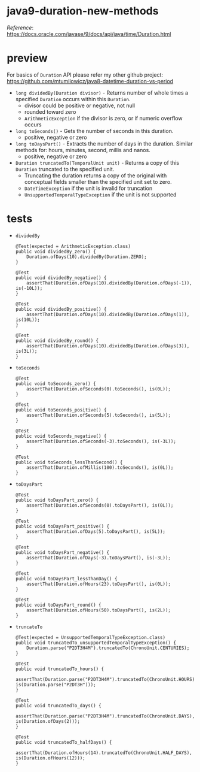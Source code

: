 # java9-duration-new-methods
_Reference_: https://docs.oracle.com/javase/9/docs/api/java/time/Duration.html

# preview
For basics of `Duration` API please refer my other github project:
https://github.com/mtumilowicz/java8-datetime-duration-vs-period

* `long dividedBy(Duration divisor)` -
Returns number of whole times a specified `Duration` 
occurs within this `Duration`.
    * divisor could be positive or negative, not null
    * rounded toward zero
    * `ArithmeticException` if the divisor is zero, or if 
    numeric overflow occurs
* `long toSeconds()` -
Gets the number of seconds in this duration.
    * positive, negative or zero
* `long toDaysPart()` -
Extracts the number of days in the duration. Similar methods
for: hours, minutes, second, millis and nanos.
    * positive, negative or zero
* `Duration truncatedTo(TemporalUnit unit)` -
Returns a copy of this `Duration` truncated to the specified unit.
    * Truncating the duration returns a copy of the original with conceptual fields 
    smaller than the specified unit set to zero.
    * `DateTimeException` if the unit is invalid for truncation
    * `UnsupportedTemporalTypeException` if the unit is not 
    supported

# tests
* `dividedBy`
    ```
    @Test(expected = ArithmeticException.class)
    public void dividedBy_zero() {
        Duration.ofDays(10).dividedBy(Duration.ZERO);
    }

    @Test
    public void dividedBy_negative() {
        assertThat(Duration.ofDays(10).dividedBy(Duration.ofDays(-1)), is(-10L));
    }

    @Test
    public void dividedBy_positive() {
        assertThat(Duration.ofDays(10).dividedBy(Duration.ofDays(1)), is(10L));
    }
    
    @Test
    public void dividedBy_round() {
        assertThat(Duration.ofDays(10).dividedBy(Duration.ofDays(3)), is(3L));
    }
    ```
* `toSeconds`
    ```
    @Test
    public void toSeconds_zero() {
        assertThat(Duration.ofSeconds(0).toSeconds(), is(0L));
    }
    
    @Test
    public void toSeconds_positive() {
        assertThat(Duration.ofSeconds(5).toSeconds(), is(5L));
    }
    
    @Test
    public void toSeconds_negative() {
        assertThat(Duration.ofSeconds(-3).toSeconds(), is(-3L));
    }
    
    @Test
    public void toSeconds_lessThanSecond() {
        assertThat(Duration.ofMillis(100).toSeconds(), is(0L));
    }
    ```
* `toDaysPart`
    ```
    @Test
    public void toDaysPart_zero() {
        assertThat(Duration.ofSeconds(0).toDaysPart(), is(0L));
    }
    
    @Test
    public void toDaysPart_positive() {
        assertThat(Duration.ofDays(5).toDaysPart(), is(5L));
    }
    
    @Test
    public void toDaysPart_negative() {
        assertThat(Duration.ofDays(-3).toDaysPart(), is(-3L));
    }
    
    @Test
    public void toDaysPart_lessThanDay() {
        assertThat(Duration.ofHours(23).toDaysPart(), is(0L));
    }
    
    @Test
    public void toDaysPart_round() {
        assertThat(Duration.ofHours(50).toDaysPart(), is(2L));
    }
    ```
* `truncateTo`
    ```
    @Test(expected = UnsupportedTemporalTypeException.class)
    public void truncatedTo_unsupportedTemporalTypeException() {
        Duration.parse("P2DT3H4M").truncatedTo(ChronoUnit.CENTURIES);
    }
    
    @Test
    public void truncatedTo_hours() {
        assertThat(Duration.parse("P2DT3H4M").truncatedTo(ChronoUnit.HOURS), is(Duration.parse("P2DT3H")));
    }
    
    @Test
    public void truncatedTo_days() {
        assertThat(Duration.parse("P2DT3H4M").truncatedTo(ChronoUnit.DAYS), is(Duration.ofDays(2)));
    }
    
    @Test
    public void truncatedTo_halfDays() {
        assertThat(Duration.ofHours(14).truncatedTo(ChronoUnit.HALF_DAYS), is(Duration.ofHours(12)));
    }
    ```